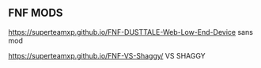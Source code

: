 ## FNF MODS

https://superteamxp.github.io/FNF-DUSTTALE-Web-Low-End-Device sans mod

https://superteamxp.github.io/FNF-VS-Shaggy/ VS SHAGGY
